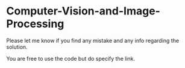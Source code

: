 # Computer-Vision-and-Image-Processing

Please let me know if you find any mistake and any info regarding the solution.

You are free to use the code but do specify the link.
